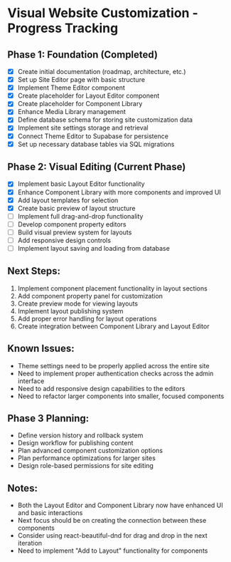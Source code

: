 
# Visual Website Customization - Progress Tracking

## Phase 1: Foundation (Completed)
- [x] Create initial documentation (roadmap, architecture, etc.)
- [x] Set up Site Editor page with basic structure
- [x] Implement Theme Editor component
- [x] Create placeholder for Layout Editor component
- [x] Create placeholder for Component Library
- [x] Enhance Media Library management
- [x] Define database schema for storing site customization data
- [x] Implement site settings storage and retrieval
- [x] Connect Theme Editor to Supabase for persistence
- [x] Set up necessary database tables via SQL migrations

## Phase 2: Visual Editing (Current Phase)
- [x] Implement basic Layout Editor functionality
- [x] Enhance Component Library with more components and improved UI
- [x] Add layout templates for selection
- [x] Create basic preview of layout structure
- [ ] Implement full drag-and-drop functionality
- [ ] Develop component property editors
- [ ] Build visual preview system for layouts
- [ ] Add responsive design controls
- [ ] Implement layout saving and loading from database

## Next Steps:
1. Implement component placement functionality in layout sections
2. Add component property panel for customization
3. Create preview mode for viewing layouts
4. Implement layout publishing system
5. Add proper error handling for layout operations
6. Create integration between Component Library and Layout Editor

## Known Issues:
- Theme settings need to be properly applied across the entire site
- Need to implement proper authentication checks across the admin interface
- Need to add responsive design capabilities to the editors
- Need to refactor larger components into smaller, focused components

## Phase 3 Planning:
- Define version history and rollback system
- Design workflow for publishing content
- Plan advanced component customization options
- Plan performance optimizations for larger sites
- Design role-based permissions for site editing

## Notes:
- Both the Layout Editor and Component Library now have enhanced UI and basic interactions
- Next focus should be on creating the connection between these components
- Consider using react-beautiful-dnd for drag and drop in the next iteration
- Need to implement "Add to Layout" functionality for components
